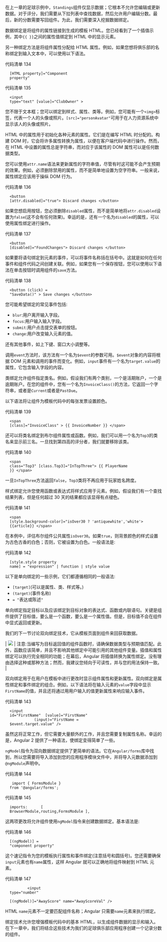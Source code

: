 在上一章的足球示例中，`Standings`组件仅显示数据；它根本不允许您编辑或更新数据。对于评分，我们需要从下拉列表中查找数据，然后允许用户编辑分数。最后，新的分数需要写回组件。为此，我们需要深入挖掘数据绑定。

数据绑定是将组件的属性链接到生成的模板 HTML。您已经看到了一个插值示例，其中`{{ }}`之间的属性值绑定到 HTML 中的显示元素。

另一种绑定方法是将组件属性分配给 HTML 属性。例如，如果您想将俱乐部的名称绑定到输入文本中，可以使用以下语法。

代码清单 134

```
  [HTML property]="Component
  property"

```

代码清单 135

```
  <input
  type="text" [value]="ClubOwner" >

```

您不限于文本框；您可以绑定到样式、属性、类等。例如，您可能有一个`<img>`标签，代表一个人的头像或照片。`[src]="personAvatar"`可用于在人力资源系统中显示该人的头像或照片。

HTML 中的属性用于初始化各种元素的属性。它们是在编写 HTML 时分配的。构建 DOM 时，它会将许多属性转换为属性，以便在客户端代码中进行操作。然而，在 HTML 中设置的属性总是字符串，而对应于该属性的 DOM 属性可以是任何数据类型。

您可以使用`attr.name`语法来更新属性的字符串值，尽管有时这可能不会产生预期的效果。例如，必须删除禁用的属性，而不是简单地设置为空字符串。一般来说，属性绑定应该用于操纵 DOM 行为。

代码清单 136

```
  <button
  [attr.disabled]="true"> Discard changes </button>

```

如果您想启用按钮，您必须删除`disabled`属性，而不是简单地将`attr.disabled`设置为`false`(这不会有任何效果)。幸运的是，还有一个名为`disabled`的属性，可以使用属性绑定进行操作。

代码清单 137

```
  <button
  [disabled]="FoundChanges"> Discard changes </button>

```

如果要将语句绑定到元素的事件，可以将事件名称括在括号中。这就是如何在任何事件和组件代码之间创建关联。例如，如果您有一个保存按钮，您可以使用以下语法在单击按钮时调用组件的`save`方法。

代码清单 138

```
  <button (click) =
  "SaveData()" > Save changes </button>

```

您可能希望绑定的常见事件包括:

*   `blur`:用户离开输入字段。
*   `focus`:用户输入输入字段。
*   `submit`:用户点击提交表单的按钮。
*   `change`:用户改变输入元素的值。

还有其他事件，如上下键、窗口大小调整等。

调用`event`方法时，该方法有一个名为`$event`的参数可用。`$event`对象的内容将根据 DOM 元素和调用的事件而变化。例如，`input`事件有一个名为`target.value`的属性，它包含输入字段的内容。

类绑定允许组件指定类名。例如，假设我们有两个类别，一个是活期账户，一个是逾期账户。在您的组件中，您有一个名为`InvoiceClass()`的方法，它返回一个字符串，或者是`Current`或者是`PastDue`。

以下语法将让组件为模板代码中的每张发票设置颜色。

代码清单 139

```
  <span
  [class]="InvoiceClass" > {{ InvoiceNumber }} </span>

```

还可以将类名绑定到布尔组件属性或函数。例如，我们可以用一个名为`Top3`的类名来显示前三名。一旦找到第四高的评分者，我们就要移除该类。

代码清单 140

```
  <span
  class="Top3" [class.Top3]="InTopThree"> {{ PlayerName
  }} </span>

```

一旦`InTopThree`方法返回`false`，`Top3`类将不再应用于玩家姓名跨度。

样式绑定允许您使用函数或表达式将样式应用于元素。例如，假设我们有一个查找结果列表，但是任何超过 30 天的结果都应该显得有点褪色。

代码清单 141

```
  <span
  [style.background-color]="isOver30 ? 'antiquewhite','white'>
  {{article}} </span>

```

在本例中，评估布尔组件公共属性`isOver30`。如果`true`，则背景颜色的样式设置为古色古香的白色；否则，它被设置为白色。一般语法是:

代码清单 142

```
  [style.style property
  name] = "expression" | function | style value

```

以下是单向绑定的一些示例，它们都遵循相同的一般语法:

*   `[target]`(可以是属性、类、样式等。)
*   `(target)`(事件名称)
*   `= "`表达或陈述`"`

单向绑定指定目标以及应该绑定到目标对象的表达式、函数或内联语句。关键是组件提供了目标值，要么是一个函数，要么是一个属性值。但是，目标值不会在组件中显式返回或更新。

我们的下一节讨论双向绑定技术，它从模板页面到组件来回获取数据。

| ![](../images/00003.gif) | 注意:当编写为目标返回值的组件函数时，请确保数据类型与预期值匹配。此外，函数应该简单，并且不影响其他绑定中可能引用的其他组件变量。插值和属性绑定可以执行完全相同的功能；在幕后，Angular 将插值转换为属性绑定。没有理由选择这种或那种方法；然而，我建议您倾向于可读性，并与您的用法保持一致。 |

双向绑定用于在用户在模板中进行更改时显示组件属性和更新属性。双向绑定是属性绑定和事件绑定的组合。例如，以下语法将在输入元素的`value`字段中显示`FirstName`的值，并且还将通过用用户输入的值更新属性来响应输入事件。

代码清单 143

```
  <input
  id="FirstName"  [value]="FirstName" 
             (input)="FirstName =
  $event.target.value" />

```

虽然这将正常工作，但它需要大量额外的工作，并且您需要复制属性名称。幸运的是，Angular 2 提供了一种语法，使绑定变得简单了一些。

`ngModel`指令为双向数据绑定提供了更简单的语法。它在`Angular/forms`库中找到，所以您需要将导入添加到您的应用程序模块文件中，并将导入元数据添加到`@ngModule`声明中。

代码清单 144

```
   import { FormsModule }
  from '@angular/forms';

```

代码清单 145

```
  imports:      [
  BrowserModule,routing,FormsModule ],

```

这两项更改将允许组件使用`ngModel`指令来创建数据绑定。基本语法是:

代码清单 146

```
  [(ngModel)] =
  "component property"

```

这个速记指令为您的模板执行属性和事件绑定(注意括号和圆括号)。您还需要确保`input`元素也有`name`属性，这样 Angular 就可以正确地将组件映射到 HTML 元素。

代码清单 147

```
          <input
  type="number"  

  [(ngModel)]="AwayScore" name="AwayScoreVal" />

```

HTML `name`元素不一定要匹配组件名称；Angular 只需要`name`元素来执行绑定。

绑定技术允许您增强模板代码中的基本 HTML，以生成组件数据的显示和输入。在下一章中，我们将结合这些技术为我们的足球俱乐部应用程序创建一个记录分数的组件。